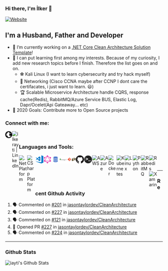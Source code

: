 ### Hi there, I'm İlker 👋

[![Website](https://img.shields.io/website?label=ilkerayti.com&style=for-the-badge&url=https%3A%2F%2Filkerayti.com)](https://ilkerayti.com)

## I'm a Husband, Father and Developer

* 🔭 I’m currently working on a [.NET Core Clean Architecture Solution Template][clean]!
* 🌱 I can put learning first among my interests. Because of my curiosity, I add new research topics before I finish. Therefore the list goes on and on.
  * ⚽ Kali Linux (I want to learn cybersecurity and try hack myself)
  * 🎯 Networking (Cisco CCNA maybe after CCNP I dont care the certifacates, i just want to learn. 😃)
  * 🏆 Scalable Microservice Architecture handle CQRS, response cache(Redis), RabbitMQ/Azure Service BUS, Elastic Log, Dapr/Ocelet(Api Gateaway... etc)
* 🥅 2020 Goals: Contribute more to Open Source projects


### Connect with me:

[<img align="left" alt="ilkerayti.com" width="22px" src="https://raw.githubusercontent.com/iconic/open-iconic/master/svg/globe.svg" />][website]
[<img align="left" alt="ilkerayti | LinkedIn" width="22px" src="https://cdn.jsdelivr.net/npm/simple-icons@v3/icons/linkedin.svg" />][linkedin]

<br />

### Languages and Tools:

[<img align="left" alt=".Net Platform" width="26px" src="https://avatars2.githubusercontent.com/u/9141961?s=200&v=4" />][.net]
[<img align="left" alt="CSharp Platform" width="26px" src="https://devicons.github.io/devicon/devicon.git/icons/csharp/csharp-original.svg" />][csharp]
[<img align="left" alt="Visual Studio" width="26px" src="https://raw.githubusercontent.com/github/explore/80688e429a7d4ef2fca1e82350fe8e3517d3494d/topics/visual-studio-code/visual-studio-code.png" />][vs]
[<img align="left" alt="GraphQL" width="26px" src="https://raw.githubusercontent.com/github/explore/80688e429a7d4ef2fca1e82350fe8e3517d3494d/topics/graphql/graphql.png" />][graphQL]
[<img align="left" alt="SQL" width="26px" src="https://raw.githubusercontent.com/github/explore/80688e429a7d4ef2fca1e82350fe8e3517d3494d/topics/sql/sql.png" />][sql]
[<img align="left" alt="MongoDB" width="26px" src="https://raw.githubusercontent.com/github/explore/80688e429a7d4ef2fca1e82350fe8e3517d3494d/topics/mongodb/mongodb.png" />][mongodb]
[<img align="left" alt="Git" width="26px" src="https://raw.githubusercontent.com/github/explore/80688e429a7d4ef2fca1e82350fe8e3517d3494d/topics/git/git.png" />][git]
[<img align="left" alt="GitHub" width="26px" src="https://raw.githubusercontent.com/github/explore/78df643247d429f6cc873026c0622819ad797942/topics/github/github.png" />][github]
[<img align="left" alt="Terminal" width="26px" src="https://raw.githubusercontent.com/github/explore/80688e429a7d4ef2fca1e82350fe8e3517d3494d/topics/terminal/terminal.png" />][terminal]
[<img align="left" alt="AWS" width="26px" src="https://devicons.github.io/devicon/devicon.git/icons/amazonwebservices/amazonwebservices-original-wordmark.svg" />][aws]
[<img align="left" alt="Azure" width="26px" src="https://www.vectorlogo.zone/logos/microsoft_azure/microsoft_azure-icon.svg" />][azure]
[<img align="left" alt="Docker" width="26px" src="https://devicons.github.io/devicon/devicon.git/icons/docker/docker-original-wordmark.svg" />][docker]
[<img align="left" alt="Kubernetes" width="26px" src="https://www.vectorlogo.zone/logos/kubernetes/kubernetes-icon.svg" />][kubernetes]
[<img align="left" alt="Linux" width="26px" src="https://devicons.github.io/devicon/devicon.git/icons/linux/linux-original.svg" />][linux]
[<img align="left" alt="Python" width="26px" src="https://devicons.github.io/devicon/devicon.git/icons/python/python-original.svg" />][python]
[<img align="left" alt="RabbitMQ" width="26px" src="https://www.vectorlogo.zone/logos/rabbitmq/rabbitmq-icon.svg" />][rabbit]
[<img align="left" alt="Redis" width="26px" src="https://devicons.github.io/devicon/devicon.git/icons/redis/redis-original-wordmark.svg" />][redis]
[<img align="left" alt="Xamarin" width="26px" src="https://raw.githubusercontent.com/detain/svg-logos/780f25886640cef088af994181646db2f6b1a3f8/svg/xamarin.svg" />][xamarin]

<br />
<br />

---

### Recent Github Activity
<!--START_SECTION:activity-->
1. 🗣 Commented on [#201](https://github.com//jasontaylordev/CleanArchitecture/issues/201) in [jasontaylordev/CleanArchitecture](https://github.com//jasontaylordev/CleanArchitecture)
2. 🗣 Commented on [#227](https://github.com//jasontaylordev/CleanArchitecture/issues/227) in [jasontaylordev/CleanArchitecture](https://github.com//jasontaylordev/CleanArchitecture)
3. 🗣 Commented on [#121](https://github.com//jasontaylordev/CleanArchitecture/issues/121) in [jasontaylordev/CleanArchitecture](https://github.com//jasontaylordev/CleanArchitecture)
4. 💪 Opened PR [#227](https://github.com//jasontaylordev/CleanArchitecture/pull/227) in [jasontaylordev/CleanArchitecture](https://github.com//jasontaylordev/CleanArchitecture)
5. 🗣 Commented on [#224](https://github.com//jasontaylordev/CleanArchitecture/issues/224) in [jasontaylordev/CleanArchitecture](https://github.com//jasontaylordev/CleanArchitecture)
<!--END_SECTION:activity-->

---

### Github Stats
<img align="left" alt="iayti's Github Stats" src="https://github-readme-stats.vercel.app/api?username=iayti&show_icons=true&hide_border=true&theme=radical" />


[clean]: https://github.com/iayti/CleanArchitecture
[website]: https://ilkerayti.com
[linkedin]: https://www.linkedin.com/in/ilkerayti
[vs]: https://visualstudio.microsoft.com/
[.net]: https://github.com/dotnet
[github]: https://github.com/iayti/iayti
[graphQL]: https://graphql.org/
[sql]: https://www.microsoft.com/tr-tr/sql-server/sql-server-downloads
[mongodb]: https://www.mongodb.com
[git]: https://git-scm.com
[terminal]: https://github.com/microsoft/terminal
[aws]: https://aws.amazon.com
[azure]: https://azure.microsoft.com
[csharp]: https://docs.microsoft.com/en-us/dotnet/csharp/
[docker]: https://www.docker.com/
[kubernetes]: https://kubernetes.io/
[linux]: https://ubuntu.com/wsl
[python]: https://www.python.org/
[rabbit]: https://www.rabbitmq.com/
[redis]: https://redis.io/
[xamarin]: https://dotnet.microsoft.com/apps/xamarin
